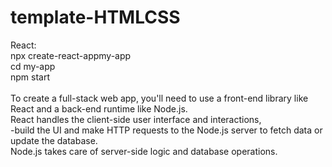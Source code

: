 # template-HTMLCSS

React: <br>
npx create-react-appmy-app <br>
cd my-app <br>
npm start <br>
<br>
To create a full-stack web app, you'll need to use a front-end library like React and a back-end runtime like Node.js.  
React handles the client-side user interface and interactions,   
-build the UI and make HTTP requests to the Node.js server to fetch data or update the database.  
Node.js takes care of server-side logic and database operations.   
 
